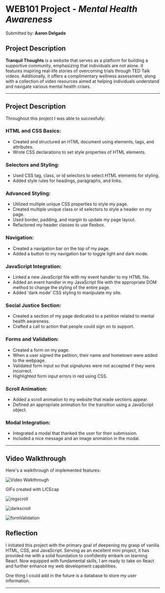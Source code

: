 # WEB101 Project - *Mental Health Awareness*

Submitted by: **Aaron Delgado**

## Project Description
**Tranquil Thoughts** is a website that serves as a platform for building a supportive community, emphasizing that individuals are not alone. It features inspiring real-life stories of overcoming trials through TED Talk videos. Additionally, it offers a complimentary wellness assessment, along with a collection of video resources aimed at helping individuals understand and navigate various mental health crises.




---

## Project Description

Throughout this project I was able to succesfully:

### HTML and CSS Basics:
- Created and structured an HTML document using elements, tags, and attributes.
- Wrote CSS declarations to set style properties of HTML elements.

### Selectors and Styling:
- Used CSS tag, class, or id selectors to select HTML elements for styling.
- Added style rules for headings, paragraphs, and links.

### Advanced Styling:
- Utilized multiple unique CSS properties to style my page.
- Created multiple unique class or id selectors to style a header on my page.
- Used border, padding, and margin to update my page layout.
- Refactored my header classes to use flexbox.

### Navigation:
- Created a navigation bar on the top of my page.
- Added a button to my navigation bar to toggle light and dark mode.

### JavaScript Integration:
- Linked a new JavaScript file with my event handler to my HTML file.
- Added an event handler in my JavaScript file with the appropriate DOM method to change the styling of the entire page.
- Added 'dark mode' CSS styling to manipulate my site.

### Social Justice Section:
- Created a section of my page dedicated to a petition related to mental health awareness.
- Crafted a call to action that people could sign on to support.

### Forms and Validation:
- Created a form on my page.
- When a user signed the petition, their name and hometown were added to the webpage.
- Validated form input so that signatures were not accepted if they were incorrect.
- Highlighted form input errors in red using CSS.

### Scroll Animation:
- Added a scroll animation to my website that made sections appear.
- Defined an appropriate animation for the transition using a JavaScript object.

### Modal Integration:
- Integrated a modal that thanked the user for their submission.
- Included a nice message and an image animation in the modal.

---

## Video Walkthrough

Here's a walkthrough of implemented features:

<img src='http://i.imgur.com/link/to/your/gif/file.gif' title='Video Walkthrough' width='' alt='Video Walkthrough' />

<!-- Replace this with whatever GIF tool you used! -->
GIFs created with LICEcap

![regscroll](https://github.com/fufupatwo/Mental-Health-Project/assets/114861274/5233ddb8-2821-4672-a40e-20d4fab2cb49)

![darkscroll](https://github.com/fufupatwo/Mental-Health-Project/assets/114861274/e6c68865-c63c-40b7-9113-f2257959b3ae)

![formValidation](https://github.com/fufupatwo/Mental-Health-Project/assets/114861274/0ac61c45-acf1-4831-91d4-d5ed3e500d74)

<!-- Recommended tools:
[Kap](https://getkap.co/) for macOS
[ScreenToGif](https://www.screentogif.com/) for Windows
[peek](https://github.com/phw/peek) for Linux. -->



## Reflection 

I initiated this project with the primary goal of deepening my grasp of vanilla HTML, CSS, and JavaScript. Serving as an excellent mini project, it has provided me with a solid foundation to confidently embark on learning React. Now equipped with fundamental skills, I am ready to take on React and further enhance my web development capabilities.

One thing I could add in the future is a database to store my user information.

--- 


